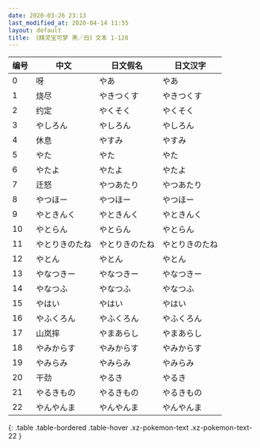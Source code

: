 ```yaml
---
date: 2020-03-26 23:13
last_modified_at: 2020-04-14 11:55
layout: default
title: 《精灵宝可梦 黑／白》文本 1-128
---
```

| 编号 | 中文 | 日文假名 | 日文汉字 |
| ---- | ---- | ---- | --- |
| 0 | 呀 | やあ | やあ |
| 1 | 烧尽 | やきつくす | やきつくす |
| 2 | 约定 | やくそく | やくそく |
| 3 | やしろん | やしろん | やしろん |
| 4 | 休息 | やすみ | やすみ |
| 5 | やた | やた | やた |
| 6 | やたよ | やたよ | やたよ |
| 7 | 迁怒 | やつあたり | やつあたり |
| 8 | やつほー | やつほー | やつほー |
| 9 | やときんく | やときんく | やときんく |
| 10 | やとらん | やとらん | やとらん |
| 11 | やとりきのたね | やとりきのたね | やとりきのたね |
| 12 | やとん | やとん | やとん |
| 13 | やなつきー | やなつきー | やなつきー |
| 14 | やなつふ | やなつふ | やなつふ |
| 15 | やはい | やはい | やはい |
| 16 | やふくろん | やふくろん | やふくろん |
| 17 | 山岚摔 | やまあらし | やまあらし |
| 18 | やみからす | やみからす | やみからす |
| 19 | やみらみ | やみらみ | やみらみ |
| 20 | 干劲 | やるき | やるき |
| 21 | やるきもの | やるきもの | やるきもの |
| 22 | やんやんま | やんやんま | やんやんま |
{: .table .table-bordered .table-hover .xz-pokemon-text .xz-pokemon-text-22 }